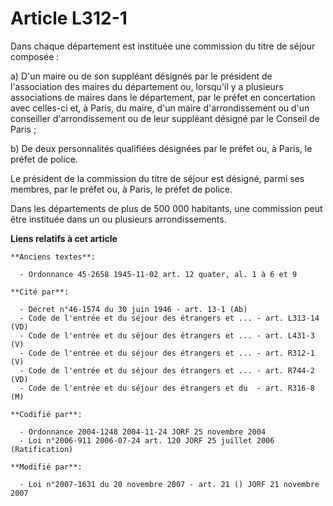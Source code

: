# Article L312-1

Dans chaque département est instituée une commission du titre de séjour composée :

a) D'un maire ou de son suppléant désignés par le président de l'association des maires du département ou, lorsqu'il y a
plusieurs associations de maires dans le département, par le préfet en concertation avec celles-ci et, à Paris, du maire,
d'un maire d'arrondissement ou d'un conseiller d'arrondissement ou de leur suppléant désigné par le Conseil de Paris ;

b) De deux personnalités qualifiées désignées par le préfet ou, à Paris, le préfet de police.

Le président de la commission du titre de séjour est désigné, parmi ses membres, par le préfet ou, à Paris, le préfet de
police.

Dans les départements de plus de 500 000 habitants, une commission peut être instituée dans un ou plusieurs arrondissements.

**Liens relatifs à cet article**

	**Anciens textes**:

	  - Ordonnance 45-2658 1945-11-02 art. 12 quater, al. 1 à 6 et 9

	**Cité par**:

	  - Décret n°46-1574 du 30 juin 1946 - art. 13-1 (Ab)
	  - Code de l'entrée et du séjour des étrangers et ... - art. L313-14 (VD)
	  - Code de l'entrée et du séjour des étrangers et ... - art. L431-3 (V)
	  - Code de l'entrée et du séjour des étrangers et ... - art. R312-1 (V)
	  - Code de l'entrée et du séjour des étrangers et ... - art. R744-2 (VD)
	  - Code de l'entrée et du séjour des étrangers et du  - art. R316-8 (M)

	**Codifié par**:

	  - Ordonnance 2004-1248 2004-11-24 JORF 25 novembre 2004
	  - Loi n°2006-911 2006-07-24 art. 120 JORF 25 juillet 2006 (Ratification)

	**Modifié par**:

	  - Loi n°2007-1631 du 20 novembre 2007 - art. 21 () JORF 21 novembre 2007
